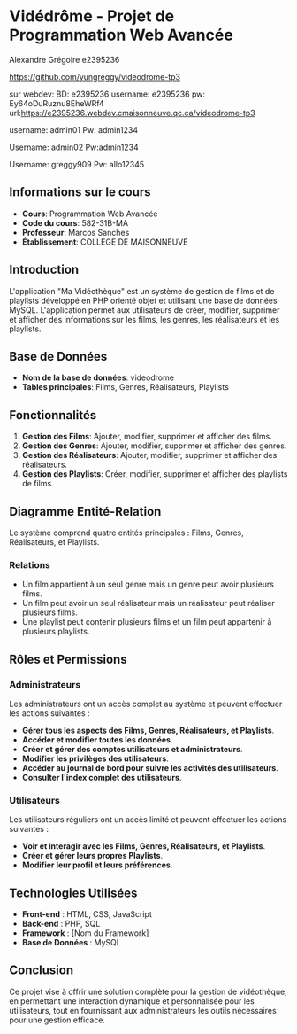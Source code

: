 

# Vidédrôme - Projet de Programmation Web Avancée
Alexandre Grégoire e2395236

https://github.com/yungreggy/videodrome-tp3

sur webdev:
BD: e2395236
username: e2395236
pw: Ey64oDuRuznu8EheWRf4
url:https://e2395236.webdev.cmaisonneuve.qc.ca/videodrome-tp3

username: admin01
Pw: admin1234

Username: admin02
Pw:admin1234

Username: greggy909
Pw: allo12345

## Informations sur le cours

- **Cours**: Programmation Web Avancée
- **Code du cours**: 582-31B-MA
- **Professeur**: Marcos Sanches
- **Établissement**: COLLÈGE DE MAISONNEUVE

## Introduction

L'application "Ma Vidéothèque" est un système de gestion de films et de playlists développé en PHP orienté objet et utilisant une base de données MySQL. L'application permet aux utilisateurs de créer, modifier, supprimer et afficher des informations sur les films, les genres, les réalisateurs et les playlists.

## Base de Données

- **Nom de la base de données**: videodrome
- **Tables principales**: Films, Genres, Réalisateurs, Playlists

## Fonctionnalités

1. **Gestion des Films**: Ajouter, modifier, supprimer et afficher des films.
2. **Gestion des Genres**: Ajouter, modifier, supprimer et afficher des genres.
3. **Gestion des Réalisateurs**: Ajouter, modifier, supprimer et afficher des réalisateurs.
4. **Gestion des Playlists**: Créer, modifier, supprimer et afficher des playlists de films.

## Diagramme Entité-Relation

Le système comprend quatre entités principales : Films, Genres, Réalisateurs, et Playlists.

### Relations

- Un film appartient à un seul genre mais un genre peut avoir plusieurs films.
- Un film peut avoir un seul réalisateur mais un réalisateur peut réaliser plusieurs films.
- Une playlist peut contenir plusieurs films et un film peut appartenir à plusieurs playlists.

## Rôles et Permissions

### Administrateurs
Les administrateurs ont un accès complet au système et peuvent effectuer les actions suivantes :
- **Gérer tous les aspects des Films, Genres, Réalisateurs, et Playlists**.
- **Accéder et modifier toutes les données**.
- **Créer et gérer des comptes utilisateurs et administrateurs**.
- **Modifier les privilèges des utilisateurs**.
- **Accéder au journal de bord pour suivre les activités des utilisateurs**.
- **Consulter l'index complet des utilisateurs**.

### Utilisateurs
Les utilisateurs réguliers ont un accès limité et peuvent effectuer les actions suivantes :
- **Voir et interagir avec les Films, Genres, Réalisateurs, et Playlists**.
- **Créer et gérer leurs propres Playlists**.
- **Modifier leur profil et leurs préférences**.

## Technologies Utilisées
- **Front-end** : HTML, CSS, JavaScript
- **Back-end** : PHP, SQL
- **Framework** : [Nom du Framework]
- **Base de Données** : MySQL

## Conclusion
Ce projet vise à offrir une solution complète pour la gestion de vidéothèque, en permettant une interaction dynamique et personnalisée pour les utilisateurs, tout en fournissant aux administrateurs les outils nécessaires pour une gestion efficace.
